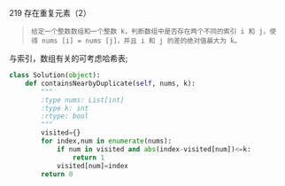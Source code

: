 219 存在重复元素（2）

> ```
> 给定一个整数数组和一个整数 k，判断数组中是否存在两个不同的索引 i 和 j，使得 nums [i] = nums [j]，并且 i 和 j 的差的绝对值最大为 k。
> ```

与索引，数组有关的可考虑哈希表;

```python
class Solution(object):
    def containsNearbyDuplicate(self, nums, k):
        """
        :type nums: List[int]
        :type k: int
        :rtype: bool
        """
        visited={}
        for index,num in enumerate(nums):
            if num in visited and abs(index-visited[num])<=k:
                return 1
            visited[num]=index
        return 0
```

